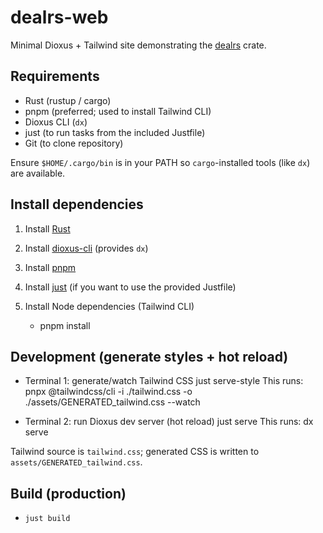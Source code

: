 # dealrs-web

Minimal Dioxus + Tailwind site demonstrating the [dealrs](https://crates.io/crates/dealrs) crate.

## Requirements

- Rust (rustup / cargo)
- pnpm (preferred; used to install Tailwind CLI)
- Dioxus CLI (`dx`)
- just (to run tasks from the included Justfile)
- Git (to clone repository)

Ensure `$HOME/.cargo/bin` is in your PATH so `cargo`-installed tools (like `dx`) are available.

## Install dependencies

1. Install [Rust](https://www.rust-lang.org/tools/install)

2. Install [dioxus-cli](https://dioxuslabs.com/learn/0.6/getting_started/) (provides `dx`)

3. Install [pnpm](https://pnpm.io/installation)

4. Install [just](https://github.com/casey/just) (if you want to use the provided Justfile)

5. Install Node dependencies (Tailwind CLI)
   - pnpm install

## Development (generate styles + hot reload)

- Terminal 1: generate/watch Tailwind CSS just serve-style This runs: pnpx @tailwindcss/cli -i ./tailwind.css -o ./assets/GENERATED_tailwind.css --watch

- Terminal 2: run Dioxus dev server (hot reload) just serve This runs: dx serve

Tailwind source is `tailwind.css`; generated CSS is written to `assets/GENERATED_tailwind.css`.

## Build (production)

- `just build`
